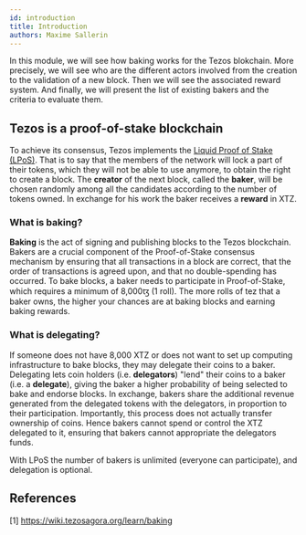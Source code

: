 ```yaml
---
id: introduction
title: Introduction
authors: Maxime Sallerin
---
```


In this module, we will see how baking works for the Tezos blokchain. More precisely, we will see who are the different actors involved from the creation to the validation of a new block. Then we will see the associated reward system. And finally, we will present the list of existing bakers and the criteria to evaluate them.

## Tezos is a proof-of-stake blockchain

To achieve its consensus, Tezos implements the [Liquid Proof of Stake (LPoS)](tezos-basics/liquid-proof-of-stake). That is to say that the members of the network will lock a part of their tokens, which they will not be able to use anymore, to obtain the right to create a block. The **creator** of the next block, called the **baker**, will be chosen randomly among all the candidates according to the number of tokens owned. In exchange for his work the baker receives a **reward** in XTZ.

### What is baking?

**Baking** is the act of signing and publishing blocks to the Tezos blockchain. Bakers are a crucial component of the Proof-of-Stake consensus mechanism by ensuring that all transactions in a block are correct, that the order of transactions is agreed upon, and that no double-spending has occurred.
To bake blocks, a baker needs to participate in Proof-of-Stake, which requires a minimum of 8,000ꜩ (1 roll). The more rolls of tez that a baker owns, the higher your chances are at baking blocks and earning baking rewards.

### What is delegating?

If someone does not have 8,000 XTZ or does not want to set up computing infrastructure to bake blocks, they may delegate their coins to a baker. Delegating lets coin holders (i.e. **delegators**) "lend" their coins to a baker (i.e. a **delegate**), giving the baker a higher probability of being selected to bake and endorse blocks. In exchange, bakers share the additional revenue generated from the delegated tokens with the delegators, in proportion to their participation. Importantly, this process does not actually transfer ownership of coins. Hence bakers cannot spend or control the XTZ delegated to it, ensuring that bakers cannot appropriate the delegators funds.

With LPoS the number of bakers is unlimited (everyone can participate), and delegation is optional.

## References

[1] https://wiki.tezosagora.org/learn/baking
